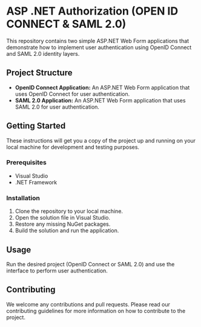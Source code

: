 <!DOCTYPE html>
<html>
<head>

</head>
<body>
  <h1>ASP .NET Authorization (OPEN ID CONNECT &amp; SAML 2.0)</h1>
  <p>
    This repository contains two simple ASP.NET Web Form applications that demonstrate how to implement user authentication using OpenID Connect and SAML 2.0 identity layers.
  </p>
  <h2>Project Structure</h2>
  <ul>
    <li><strong>OpenID Connect Application:</strong> An ASP.NET Web Form application that uses OpenID Connect for user authentication.</li>
    <li><strong>SAML 2.0 Application:</strong> An ASP.NET Web Form application that uses SAML 2.0 for user authentication.</li>
  </ul>
  <h2>Getting Started</h2>
  <p>
    These instructions will get you a copy of the project up and running on your local machine for development and testing purposes.
  </p>
  <h3>Prerequisites</h3>
  <ul>
    <li>Visual Studio</li>
    <li>.NET Framework</li>
  </ul>
  <h3>Installation</h3>
  <ol>
    <li>Clone the repository to your local machine.</li>
    <li>Open the solution file in Visual Studio.</li>
    <li>Restore any missing NuGet packages.</li>
    <li>Build the solution and run the application.</li>
  </ol>
  <h2>Usage</h2>
  <p>
    Run the desired project (OpenID Connect or SAML 2.0) and use the interface to perform user authentication.
  </p>
  <h2>Contributing</h2>
  <p>
    We welcome any contributions and pull requests. Please read our contributing guidelines for more information on how to contribute to the project.
  </p>
</body>
</html>
